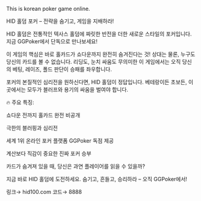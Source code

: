 This is korean poker game online.

HID 홀덤 포커 – 전략을 숨기고, 게임을 지배하라!

HID 홀덤은 전통적인 텍사스 홀덤에 짜릿한 반전을 더한 새로운 스타일의 포커입니다. 지금 GGPoker에서 단독으로 만나보세요!

이 게임의 핵심은 바로 홀카드가 쇼다운까지 완전히 숨겨진다는 것! 상대는 물론, 누구도 당신의 카드를 볼 수 없습니다. 리딩도, 눈치 싸움도 무의미한 이 게임에서는 오직 당신의 베팅, 레이즈, 폴드 판단이 승패를 좌우합니다.

포커의 본질적인 심리전을 원하신다면, HID 홀덤이 정답입니다. 베테랑이든 초보든, 이곳에서는 모두가 블러프와 용기의 싸움을 벌여야 합니다.

🔥 주요 특징:

쇼다운 전까지 홀카드 완전 비공개

극한의 블러핑과 심리전

세계 1위 온라인 포커 플랫폼 GGPoker 독점 제공

계산보다 직감이 중요한 진짜 포커 승부

카드가 숨겨져 있을 때, 당신은 과연 플레이어를 읽을 수 있을까?

지금 바로 HID 홀덤에 도전하세요.
숨기고, 흔들고, 승리하라 – 오직 GGPoker에서!

링크→ hid100.com
코드→ 8888
